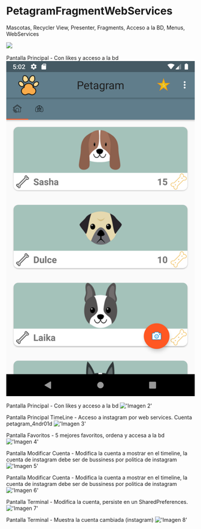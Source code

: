 
# PetagramFragmentWebServices

Mascotas, Recycler View, Presenter, Fragments, Acceso a la BD, Menus, WebServices 



![](../../tree/master/screenshoot/1.png)

Pantalla Principal - Con likes y acceso a la bd
!['Imagen 1'](https://github.com/bicolorman/PetagramWebServices/blob/master/screenshoot/1.png?raw=true)


Pantalla Principal - Con likes y acceso a la bd
!['Imagen 2'](https://github.com/bicolorman/PetagramWebServices/tree/master/screenshoot/2.png?raw=true)

Pantalla Principal TimeLine - Acceso a instagram por web services. Cuenta petagram_4ndr01d
!['Imagen 3'](https://github.com/bicolorman/PetagramWebServices/tree/master/screenshoot/3.png?raw=true)

Pantalla Favoritos  - 5 mejores favoritos, ordena y accesa a la bd
!['Imagen 4'](https://github.com/bicolorman/PetagramWebServices/tree/master/screenshoot/4.png?raw=true)

Pantalla Modificar Cuenta - Modifica la cuenta a mostrar en el timeline, la cuenta de instagram debe ser de bussiness por politica de instagram
!['Imagen 5'](https://github.com/bicolorman/PetagramWebServices/tree/master/screenshoot/5.png?raw=true)

Pantalla Modificar Cuenta - Modifica la cuenta a mostrar en el timeline, la cuenta de instagram debe ser de bussiness por politica de instagram
!['Imagen 6'](https://github.com/bicolorman/PetagramWebServices/tree/master/screenshoot/6.png?raw=true)

Pantalla Terminal - Modifica la cuenta, persiste en un SharedPreferences.
!['Imagen 7'](https://github.com/bicolorman/PetagramWebServices/tree/master/screenshoot/7.png?raw=true)

Pantalla Terminal - Muestra la cuenta cambiada (instagram)
!['Imagen 8'](https://github.com/bicolorman/PetagramWebServices/tree/master/screenshoot/8.png?raw=true)



